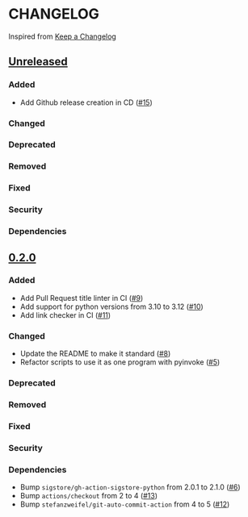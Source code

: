 # CHANGELOG
Inspired from [Keep a Changelog](https://keepachangelog.com/en/1.0.0/)

## [Unreleased]
### Added
- Add Github release creation in CD ([#15](https://github.com/MechanicalFlower/magic_combo/pull/15))
### Changed
### Deprecated
### Removed
### Fixed
### Security
### Dependencies

## [0.2.0]
### Added
- Add Pull Request title linter in CI ([#9](https://github.com/MechanicalFlower/magic_combo/pull/9))
- Add support for python versions from 3.10 to 3.12 ([#10](https://github.com/MechanicalFlower/magic_combo/pull/10))
- Add link checker in CI ([#11](https://github.com/MechanicalFlower/magic_combo/pull/11))
### Changed
- Update the README to make it standard ([#8](https://github.com/MechanicalFlower/magic_combo/pull/8))
- Refactor scripts to use it as one program with pyinvoke ([#5](https://github.com/MechanicalFlower/magic_combo/pull/5))
### Deprecated
### Removed
### Fixed
### Security
### Dependencies
- Bump `sigstore/gh-action-sigstore-python` from 2.0.1 to 2.1.0 ([#6](https://github.com/MechanicalFlower/magic_combo/pull/6))
- Bump `actions/checkout` from 2 to 4 ([#13](https://github.com/MechanicalFlower/magic_combo/pull/13))
- Bump `stefanzweifel/git-auto-commit-action` from 4 to 5 ([#12](https://github.com/MechanicalFlower/magic_combo/pull/12))

[Unreleased]: https://github.com/MechanicalFlower/magic_combo/compare/0.2.0...HEAD
[0.2.0]: https://github.com/MechanicalFlower/magic_combo/compare/0.1.1...0.2.0
